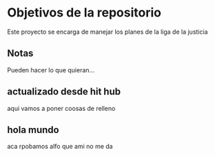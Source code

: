 # Objetivos de la repositorio

Este proyecto se encarga de manejar los planes de la liga de la justicia


## Notas
Pueden hacer lo que quieran...

## actualizado desde hit hub

aqui vamos a poner coosas de relleno

## hola mundo

aca rpobamos alfo que ami no me da 
